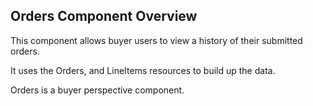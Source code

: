 ## Orders Component Overview

This component allows buyer users to view a history of their submitted orders.

It uses the Orders, and LineItems resources to build up the data.

Orders is a buyer perspective component.
